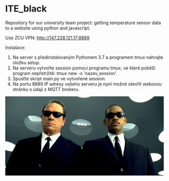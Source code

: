 # ITE_black
Repository for our university team project: getting temperature sensor data to a website using python and javascript.

Use ZCU VPN: http://147.228.121.17:8889

Instalace:
1) Na server s předinstalovaným Pythonem 3.7 a programem tmux nahrajte složku setup.
2) Na serveru vytvořte session pomocí programu tmux, ve které poběží program nepřetržitě:
    tmux new -s 'nazev\_session'.
3) Spusťte skript main.py ve vytvořené session.
4) Na portu 8889 IP adresy vašeho serveru je nyní možné otevřít webovou stránku s údaji z MQTT brokeru.

![](/mib.jpg)

